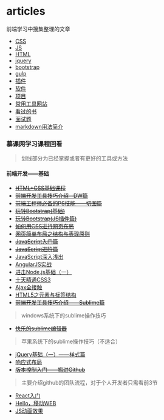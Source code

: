# articles
前端学习中搜集整理的文章

- [CSS](css)
- [JS](js)
- [HTML](html)
- [jquery](jquery)
- [bootstrap](bootstrap)
- [gulp](gulp)
- [插件](plugins)
- [软件](software)
- [项目](project)
- [常用工具网站](web)
- [看过的书](books)
- [面试题](interview)
- [markdown用法简介](markdown)

### 慕课网学习课程回看

> 划线部分为已经掌握或者有更好的工具或方法

#### 前端开发——基础

- [~~HTML+CSS基础课程~~](http://www.imooc.com/learn/9)
- [~~前端开发工具技巧介绍--DW篇~~](http://www.imooc.com/learn/39)
- [~~前端工程师必备的PS技能——切图篇~~](http://www.imooc.com/learn/506)
- [~~玩转Bootstrap(基础)~~](http://www.imooc.com/learn/141)
- [~~玩转Bootstrap(JS插件篇)~~](http://www.imooc.com/learn/262)
- [~~如何用CSS进行网页布局~~](http://www.imooc.com/learn/57)
- [~~网页简单布局之结构与表现原则~~](http://www.imooc.com/learn/20)
- [~~JavaScript入门篇~~](http://www.imooc.com/learn/36)
- [~~JavaScript进阶篇~~](http://www.imooc.com/learn/10)
- [JavaScript深入浅出](http://www.imooc.com/learn/277)
- [AngularJS实战](http://www.imooc.com/learn/156)
- [进击Node.js基础（一）](http://www.imooc.com/learn/348)
- [十天精通CSS3](http://www.imooc.com/learn/10)
- [Ajax全接触](http://www.imooc.com/learn/250)
- [HTML5之元素与标签结构](http://www.imooc.com/learn/24)
- [~~前端开发工具技巧介绍——Sublime篇~~](http://www.imooc.com/learn/40)
> windows系统下的sublime操作技巧
- [~~快乐的sublime编辑器~~](https://www.imooc.com/video/6488)
> 苹果系统下的sublime操作技巧（不适合）
- [jQuery基础（一）——样式篇](http://www.imooc.com/learn/418)
- [响应式布局](http://www.imooc.com/learn/41)
- [~~版本控制入门——搬进Github~~](http://www.imooc.com/learn/390)
> 主要介绍github的团队流程，对于个人开发者只需看前3节
- [React入门](http://www.imooc.com/learn/504)
- [Hello，移动WEB](http://www.imooc.com/learn/494)
- [JS动画效果](http://www.imooc.com/learn/167)